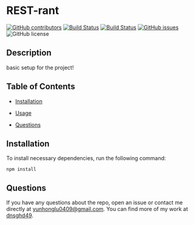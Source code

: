 # REST-rant
  [![GitHub contributors](https://img.shields.io/github/contributors/dnsghd49/REST-rant.svg)](https://GitHub.com/dnsghd49/REST-rant/graphs/contributors/)
  [![Build Status](https://img.shields.io/github/forks/dnsghd49/REST-rant.svg)](https://github.com/dnsghd49/REST-rant/network/)
  [![Build Status](https://img.shields.io/github/stars/dnsghd49/REST-rant.svg)](https://github.com/dnsghd49/REST-rant/)
  [![GitHub issues](https://img.shields.io/github/issues/dnsghd49/REST-rant.svg)](https://GitHub.com/dnsghd49/REST-rant/issues/)
  ![GitHub license](https://img.shields.io/badge/license-MIT-blue.svg)


## Description

basic setup for the project!

## Table of Contents 

* [Installation](#installation)

* [Usage](#usage)

* [Questions](#questions)


## Installation

To install necessary dependencies, run the following command:

```
npm install
```

## Questions

If you have any questions about the repo, open an issue or contact me directly at yunhonglu0409@gmail.com. You can find more of my work at [dnsghd49](https://github.com/dnsghd49/).
